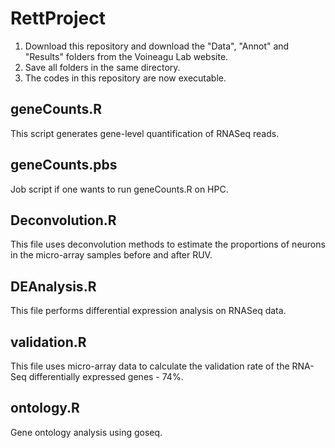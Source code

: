 # RettProject

1. Download this repository and download the "Data", "Annot" and "Results" folders from the Voineagu Lab website. 
2. Save all folders in the same directory. 
3. The codes in this repository are now executable. 

## geneCounts.R ######################################
This script generates gene-level quantification of RNASeq reads. 

## geneCounts.pbs ####################################
Job script if one wants to run geneCounts.R on HPC.

## Deconvolution.R ################################
This file uses deconvolution methods to estimate the proportions of neurons in the micro-array samples before and after RUV.

## DEAnalysis.R ##################################
This file performs differential expression analysis on RNASeq data.

## validation.R #################################
This file uses micro-array data to calculate the validation rate of the RNA-Seq differentially expressed genes - 74%. 

## ontology.R ##################################
Gene ontology analysis using goseq.

